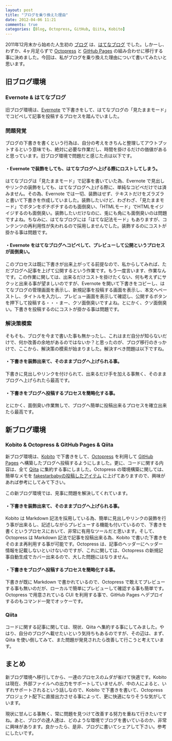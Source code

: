 ```yaml
---
layout: post
title: "ブログを乗り換えた理由"
date: 2012-04-06 11:21
comments: true
categories: [Blog, Octopress, GitHub, Qiita, Kobito]
---
```


2011年12月末から始めた人生初の [ブログ](http://fakestarbaby.hatenablog.com/) は、[はてなブログ](http://hatenablog.com/) でした。しかーし、わずか、4ヶ月足らずで [Octopress](http://octopress.org/) と [GitHub Pages](http://pages.github.com/) の組み合わせに移行する事に決めました。今回は、私がブログを乗り換えた理由について書いてみたいと思います。

<!-- more -->

## 旧ブログ環境

### Evernote & はてなブログ

旧ブログ環境は、[Evernote](http://www.evernote.com/about/intl/jp/) で下書きをして、はてなブログの「見たままモード」でコピペして記事を投稿するプロセスを踏んでいました。

### 問題発覚

ブログの下書きを書くという行為は、自分の考えをきちんと整理してアウトプットするという意味でも、絶対に必要な作業だし、時間を掛けるだけの価値があると思っています。旧ブログ環境で問題だと感じた点は以下です。

#### ・Evernote で装飾をしても、はてなブログへ上げる際にロストしてしまう。

はてなブログは「見たままモード」で記事を書いていた為、Evernote で見出しやリンクの装飾をしても、はてなブログへ上げる際に、単純なコピペだけでは済みません。その為、Evernote では一切、装飾はせず、テキストだけをズラズラと書いて下書きを作成していました。装飾したいけど、わざわざ、「見たままモード」でボタンをポチポチするのも面倒臭い、「HTMLモード」でHTMLをイジイジするのも面倒臭い。装飾したいだけなのに、兎にも角にも面倒臭いのは問題ですよね。ちなみに、はてなブログには「はてな記法モード」もありますが、コンテンツの再利用性が失われるので採用しませんでした。装飾するのにコストが掛かる事は問題です。

#### ・Evernote をはてなブログへコピペして、プレビューして公開というプロセスが面倒臭い。

このプロセスは既に下書きが出来上がってる前提なので、私からしてみれば、ただブログへ記事を上げて公開するという作業です。もう一度言います、作業なんです。この作業に関しては、出来るだけコストを掛けたくない、何も考えずにサクッと出来る事が望ましいのですが、Evernote を開いて下書きをコピーし、はてなブログの管理画面を表示し、新規記事を投稿する画面を表示し、本文へペーストし、タイトルを入力し、プレビュー画面を表示して確認し、公開するボタンを押下して投稿する・・・まー、クソ面倒臭いですよね。とにかく、クソ面倒臭い。下書きを投稿するのにコストが掛かる事は問題です。

### 解決策模索

そもそも、ブログを今まで書いた事も無かったし、これはまだ自分が知らないだけで、何か改善の余地があるのではないか？と思ったのが、ブログ移行のきっかけで、ここから、解決策の模索が始まりました。解決すべき問題は以下ですね。

#### ・下書きを装飾出来て、そのままブログへ上げられる事。

下書きに見出しやリンクを付けられて、出来るだけ手を加える事無く、そのままブログへ上げられたら最高です。

#### ・下書きをブログへ投稿するプロセスを簡略化する事。

とにかく、面倒臭い作業無しで、ブログへ簡単に投稿出来るプロセスを確立出来たら最高です。

## 新ブログ環境

### Kobito & Octopress & GitHub Pages & Qiita

新ブログ環境は、[Kobito](http://kobitoapp.com/) で下書きをして、[Octopress](http://octopress.org/) を利用して [GitHub Pages](http://pages.github.com/) へ構築したブログへ投稿するようにしました。更に、コードに関する内容は、全て [Qiita](http://qiita.com/) に集約する事にしました。Octopress の環境構築に関しては、簡単なメモを [fakestarbabyの投稿したアイテム](http://qiita.com/users/fakestarbaby) に上げてありますので、興味があれば参考にしてみて下さい。

この新ブログ環境では、見事に問題を解決してくれています。

#### ・下書きを装飾出来て、そのままブログへ上げられる事。

Kobito は Markdown 記法を採用している為、簡単に見出しやリンクの装飾を行う事が出来るし、記述しながらプレビューする機能も付いているので、下書きを書くというプロセスにおいて、非常に有用なツールだと思います。そして、Octopress は Markdown 記法で記事を投稿出来る為、Kobito で書いた下書きをそのまま再利用する事が可能です。Octopress は、記事のヘッダーにヘッダー情報を記載しないといけないのですが、これに関しては、Octopress の新規記事自動生成でカバー出来るので、大した問題にはなりません。

#### ・下書きをブログへ投稿するプロセスを簡略化する事。

下書きが既に Markdown で書かれているので、Octopress で敢えてプレビューする事も無いのだが、ローカルで簡単にプレビューして確認する事も簡単です。Octopress で用意されている CUI を利用する事で、GitHub Pages へデプロイするのもコマンド一発でオッケーです。

### Qiita

コードに関する記事に関しては、現状、Qiita へ集約する事にしてみました。やはり、自分のブログへ載せたいという気持ちもあるのですが、その辺は、まず、Qiita を使い倒してみて、また問題が発見されたら改善して行こうと考えています。

## まとめ

新ブログ環境へ移行してから、一連のプロセスのムダが省けて快適です。Kobito は現在、外部ファイルへの出力をサポートしていませんが、中の人によると、いずれサポートされるという話しなので、Kobito で下書きを書いて、Octopress プロジェクト配下に直接出力させる事によって、更に快適になりそうな気がしています。

現状に甘んじる事無く、常に問題を見つけて改善する努力を重ねて行きたいですね。あと、ブログの達人達は、どのような環境でブログを書いているのか、非常に興味があります。良かったら、是非、ブログに書いてシェアして下さい。参考にしたいです。

